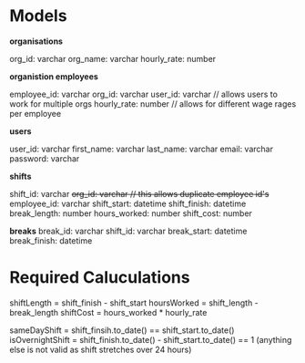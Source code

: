 # Models

**organisations**

org_id: varchar
org_name: varchar
hourly_rate: number

**organistion employees**

employee_id: varchar
org_id: varchar
user_id: varchar  // allows users to work for multiple orgs
hourly_rate: number  // allows for different wage rages per employee

**users**

user_id: varchar
first_name: varchar
last_name: varchar
email: varchar
password: varchar

**shifts**

shift_id: varchar
<s>org_id: varchar   // this allows duplicate employee id's</s>
employee_id: varchar
shift_start: datetime
shift_finish: datetime
break_length: number
hours_worked: number
shift_cost: number

**breaks**
break_id: varchar
shift_id: varchar
break_start: datetime
break_finish: datetime

# Required Caluculations

shiftLength = shift_finish - shift_start
hoursWorked = shift_length - break_length
shiftCost = hours_worked * hourly_rate

sameDayShift = shift_finsih.to_date() == shift_start.to_date()
isOvernightShift = shift_finish.to_date() - shift_start.to_date() == 1 (anything else is not valid as shift stretches over 24 hours)
